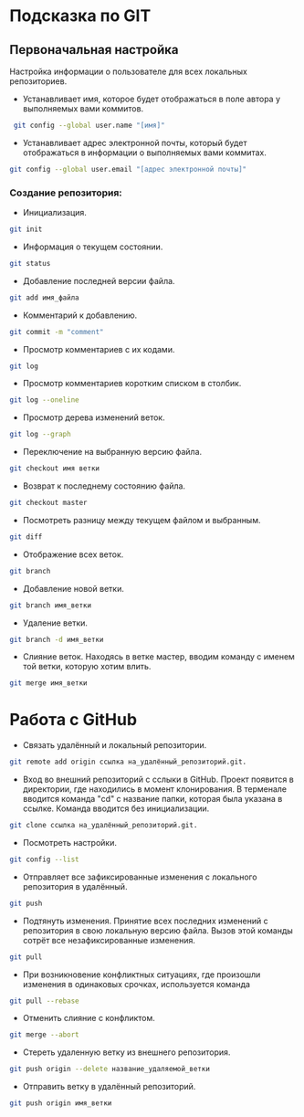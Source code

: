 # Подсказка по GIT


## Первоначальная настройка
Настройка информации о пользователе для всех локальных репозиториев.

* Устанавливает имя, которое будет отображаться в поле автора у выполняемых вами коммитов.
```sh
 git config --global user.name "[имя]"
 ```

* Устанавливает адрес электронной почты, который будет отображаться в информации о выполняемых вами коммитах.
```sh
git config --global user.email "[адрес электронной почты]"
```

### Создание репозитория:

* Инициализация.
```sh
git init 
```

* Информация о текущем состоянии.
```sh
git status
```

* Добавление последней версии файла.
```sh
git add имя_файла
```

* Комментарий к добавлению.
```sh
git commit -m "comment"
```

* Просмотр комментариев с их кодами.
```sh
git log
```

* Просмотр комментариев коротким списком в столбик.
```sh
git log --oneline
```

* Просмотр дерева изменений веток.
```sh
git log --graph
```


* Переключение на выбранную версию файла.
```sh
git checkout имя ветки
```

* Возврат к последнему состоянию файла.
```sh
git checkout master
```

* Посмотреть разницу между текущем файлом и выбранным.
```sh
git diff
```

* Отображение всех веток.
```sh
git branch
```

* Добавление новой ветки.
```sh 
git branch имя_ветки
```

* Удаление ветки.
```sh 
git branch -d имя_ветки
```

* Слияние веток. Находясь в ветке мастер, вводим команду с именем той ветки, которую хотим влить.
```sh
git merge имя_ветки
```

# Работа с GitHub


* Связать удалённый и локальный репозитории.
```sh
git remote add origin ссылка на_удалённый_репозиторий.git.
```

* Вход во внешний репозиторий с сслыки в GitHub.
Проект появится в директории, где находились в момент клонирования.
В терменале вводится команда "cd" с название папки, которая была указана в ссылке. Команда вводится без инициализации.
```sh
git clone ссылка на_удалённый_репозиторий.git.
```

* Посмотреть настройки.
```sh
git config --list
```

* Отправляет все зафиксированные изменения с локального репозитория в удалённый.
```sh
git push
```

* Подтянуть изменения. Принятие всех последних изменений с репозитория в свою локальную версию файла. Вызов этой команды сотрёт все незафиксированные изменения.
```sh
git pull
```

* При возникновение конфликтных ситуациях, где произошли изменения в одинаковых срочках, используется команда
```sh
git pull --rebase
```

* Отменить слияние с конфликтом.
```sh
git merge --abort
```

* Стереть удаленную ветку из внешнего репозитория.
```sh
git push origin --delete название_удаляемой_ветки
```

* Отправить ветку в удалённый репозиторий.
```sh
git push origin имя_ветки
```
